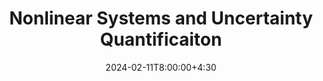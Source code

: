 ---
type: lecture
date: 2024-02-11T8:00:00+4:30
title: Nonlinear Systems and Uncertainty Quantificaiton
tldr: "A brief introduction to Lorenz systems and motivating the need for probabilistic modeling."
thumbnail: /content/notes/03_lorenz_uq/lorenz_system_files/lorenz_system_9_0.png
hide_from_announcments: true
links: 
    - url: /content/notes/03_lorenz_uq/lorenz_system
      name: Notes 
---